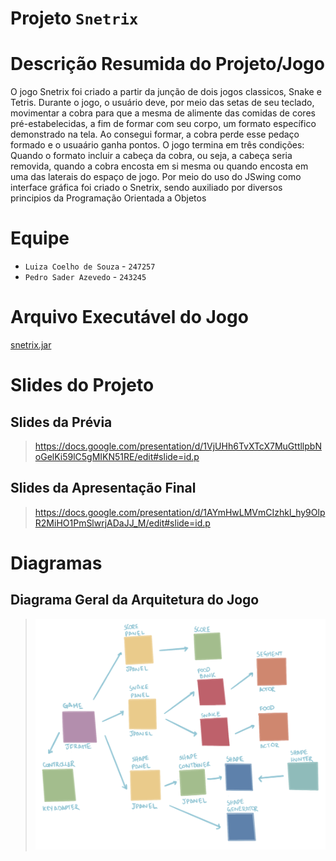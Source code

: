 # Projeto `Snetrix`

# Descrição Resumida do Projeto/Jogo
O jogo Snetrix foi criado a partir da junção de dois jogos classicos, Snake e Tetris. Durante o jogo, o usuário deve, por meio das setas de seu teclado,
movimentar a cobra para que a mesma de alimente das comidas de cores pré-estabelecidas, a fim de formar com seu corpo, um formato específico demonstrado
na tela. Ao consegui formar, a cobra perde esse pedaço formado e o usuaário ganha pontos. O jogo termina em três condições: Quando o formato incluir a cabeça
da cobra, ou seja, a cabeça seria removida, quando a cobra encosta em si mesma ou quando encosta em uma das laterais do espaço de jogo. Por meio do uso do 
JSwing como interface gráfica foi criado o Snetrix, sendo auxiliado por diversos principios da Programação Orientada a Objetos

# Equipe
* `Luiza Coelho de Souza` - `247257`
* `Pedro Sader Azevedo` - `243245`

# Arquivo Executável do Jogo

[snetrix.jar](snetrix.jar)

# Slides do Projeto

## Slides da Prévia
> https://docs.google.com/presentation/d/1VjUHh6TvXTcX7MuGttllpbNoGelKi59lC5gMIKN51RE/edit#slide=id.p

## Slides da Apresentação Final
> https://docs.google.com/presentation/d/1AYmHwLMVmCIzhkl_hy9OlpR2MiHO1PmSlwrjADaJJ_M/edit#slide=id.p

# Diagramas

## Diagrama Geral da Arquitetura do Jogo

> ![Arquitetura](arquiteturaSnetrix2.jpg)
